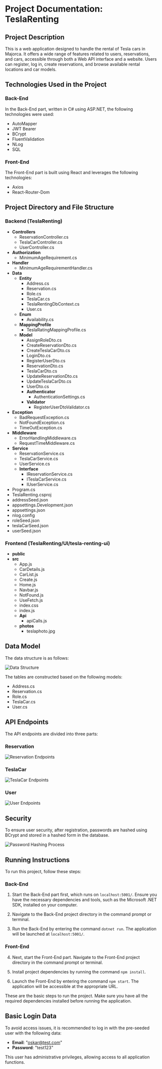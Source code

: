 # Project Documentation: TeslaRenting

## Project Description
This is a web application designed to handle the rental of Tesla cars in Majorca. It offers a wide range of features related to users, reservations, and cars, accessible through both a Web API interface and a website. Users can register, log in, create reservations, and browse available rental locations and car models.

## Technologies Used in the Project

### Back-End
In the Back-End part, written in C# using ASP.NET, the following technologies were used:
- AutoMapper
- JWT Bearer
- BCrypt
- FluentValidation
- NLog
- SQL

### Front-End
The Front-End part is built using React and leverages the following technologies:
- Axios
- React-Router-Dom

## Project Directory and File Structure

### Backend (TeslaRenting)
- **Controllers**
  - ReservationController.cs
  - TeslaCarController.cs
  - UserController.cs
- **Authorization**
  - MinimumAgeRequirement.cs
- **Handler**
  - MinimumAgeRequirementHandler.cs
- **Data**
  - **Entity**
    - Address.cs
    - Reservation.cs
    - Role.cs
    - TeslaCar.cs
    - TeslaRentingDbContext.cs
    - User.cs
  - **Enum**
    - Availability.cs
  - **MappingProfile**
    - TeslaRatingMappingProfile.cs
  - **Model**
    - AssignRoleDto.cs
    - CreateReservationDto.cs
    - CreateTeslaCarDto.cs
    - LoginDto.cs
    - RegisterUserDto.cs
    - ReservationDto.cs
    - TeslaCarDto.cs
    - UpdateReservationDto.cs
    - UpdateTeslaCarDto.cs
    - UserDto.cs
    - **Authenticator**
      - AuthenticationSettings.cs
    - **Validator**
      - RegisterUserDtoValidator.cs
- **Exception**
  - BadRequestException.cs
  - NotFoundException.cs
  - TimeOutException.cs
- **Middleware**
  - ErrorHandlingMiddleware.cs
  - RequestTimeMiddleware.cs
- **Service**
  - ReservationService.cs
  - TeslaCarService.cs
  - UserService.cs
  - **Interface**
    - IReservationService.cs
    - ITeslaCarService.cs
    - IUserService.cs
- Program.cs
- TeslaRenting.csproj
- addressSeed.json
- appsettings.Development.json
- appsettings.json
- nlog.config
- roleSeed.json
- teslaCarSeed.json
- userSeed.json

### Frontend (TeslaRenting/UI/tesla-renting-ui)
- **public**
- **src**
  - App.js
  - CarDetails.js
  - CarList.js
  - Create.js
  - Home.js
  - Navbar.js
  - NotFound.js
  - UseFetch.js
  - index.css
  - index.js
  - **Api**
    - apiCalls.js
  - **photos**
    - teslaphoto.jpg

## Data Model
The data structure is as follows:

![Data Structure](https://github.com/Oskaroo/BookstoreMVC/assets/106118915/aef17d68-7a01-4e8c-9a19-af81c73bde6f)

The tables are constructed based on the following models:
- Address.cs
- Reservation.cs
- Role.cs
- TeslaCar.cs
- User.cs

## API Endpoints

The API endpoints are divided into three parts:

### Reservation
![Reservation Endpoints](https://github.com/Oskaroo/BookstoreMVC/assets/106118915/6da51818-694b-4355-833e-c5ba1f5e2336)

### TeslaCar
![TeslaCar Endpoints](https://github.com/Oskaroo/BookstoreMVC/assets/106118915/6ea66061-ed5f-4b10-9cf2-a6a3c362da81)

### User
![User Endpoints](https://github.com/Oskaroo/BookstoreMVC/assets/106118915/9ddfa5b0-9ab1-4a6d-8728-18112e1827d0)

## Security

To ensure user security, after registration, passwords are hashed using BCrypt and stored in a hashed form in the database.

![Password Hashing Process](https://github.com/Oskaroo/BookstoreMVC/assets/106118915/9f938d54-12bd-454b-878f-16299d3eea98)

## Running Instructions

To run this project, follow these steps:

### Back-End

1. Start the Back-End part first, which runs on `localhost:5001/`. Ensure you have the necessary dependencies and tools, such as the Microsoft .NET SDK, installed on your computer.

2. Navigate to the Back-End project directory in the command prompt or terminal.

3. Run the Back-End by entering the command `dotnet run`. The application will be launched at `localhost:5001/`.

### Front-End

4. Next, start the Front-End part. Navigate to the Front-End project directory in the command prompt or terminal.

5. Install project dependencies by running the command `npm install`.

6. Launch the Front-End by entering the command `npm start`. The application will be accessible at the appropriate URL.

These are the basic steps to run the project. Make sure you have all the required dependencies installed before running the application.

## Basic Login Data

To avoid access issues, it is recommended to log in with the pre-seeded user with the following data:

- **Email**: "oskar@test.com"
- **Password**: "test123"

This user has administrative privileges, allowing access to all application functions.

